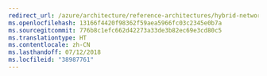 ```yaml
---
redirect_url: /azure/architecture/reference-architectures/hybrid-networking
ms.openlocfilehash: 13166f4420f98362f59aea5966fc03c2345e0b7a
ms.sourcegitcommit: 776b8c1efc662d42273a33de3b82ec69e3cd80c5
ms.translationtype: HT
ms.contentlocale: zh-CN
ms.lasthandoff: 07/12/2018
ms.locfileid: "38987761"
---
```


